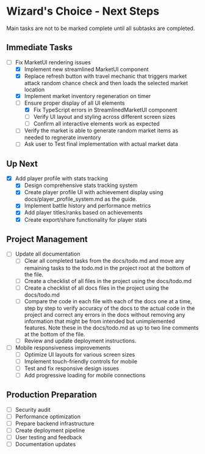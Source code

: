 # Wizard's Choice - Next Steps
Main tasks are not to be marked complete until all subtasks are completed.

## Immediate Tasks
- [ ] Fix MarketUI rendering issues
  - [x] Implement new streamlined MarketUI component
  - [x] Replace refresh button with travel mechanic that triggers market attack random chance check and then loads the selected market location
  - [x] Implement market inventory regeneration on timer
  - [ ] Ensure proper display of all UI elements
    - [x] Fix TypeScript errors in StreamlinedMarketUI component
    - [ ] Verify UI layout and styling across different screen sizes
    - [ ] Confirm all interactive elements work as expected
  - [ ] Verify the market is able to generate random market items as needed to regnerate inventory
  - [ ] Ask user to Test final implementation with actual market data

## Up Next
- [x] Add player profile with stats tracking
  - [x] Design comprehensive stats tracking system
  - [x] Create player profile UI with achievement display using docs/player_profile_system.md as the guide.
  - [x] Implement battle history and performance metrics
  - [x] Add player titles/ranks based on achievements
  - [x] Create export/share functionality for player stats

## Project Management
- [ ] Update all documentation
  - [ ] Clear all completed tasks from the docs/todo.md and move any remaining tasks to the todo.md in the project root at the bottom of the file. 
  - [ ] Create a checklist of all files in the project using the docs/todo.md 
  - [ ] Create a checklist of all docs files in the project using the docs/todo.md 
  - [ ] Compare the code in each file with each of the docs one at a time, step by step to verify accuracy of the docs to the actual code in the project and correct any errors in the docs without removing any information that might be from intended but unimplemented features. Note these in the docs/todo.md as up to two line comments at the bottom of the file.
  - [ ] Review and update deployment instructions.

- [ ] Mobile responsiveness improvements
  - [ ] Optimize UI layouts for various screen sizes
  - [ ] Implement touch-friendly controls for mobile
  - [ ] Test and fix responsive design issues
  - [ ] Add progressive loading for mobile connections

## Production Preparation
- [ ] Security audit
- [ ] Performance optimization
- [ ] Prepare backend infrastructure
- [ ] Create deployment pipeline
- [ ] User testing and feedback
- [ ] Documentation updates

